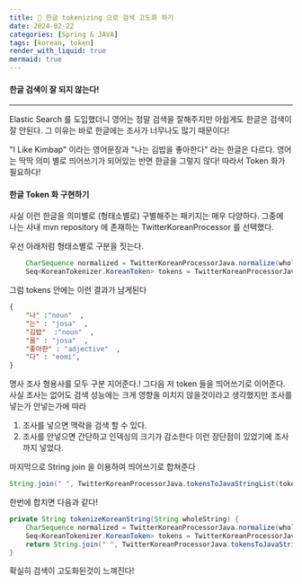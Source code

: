```yaml
---
title: 🐡 한글 tokenizing 으로 검색 고도화 하기
date: 2024-02-22
categories: [Spring & JAVA]
tags: [korean, token]
render_with_liquid: true
mermaid: true
---
```

#### 한글 검색이 잘 되지 않는다!
---
Elastic Search 를 도입했더니 영어는 정말 검색을 잘해주지만 아쉽게도 한글은 검색이 잘 안된다. 그 이유는 바로 한글에는 조사가 너무나도 많기 때문이다!

"I Like Kimbap" 이라는 영어문장과 "나는 김밥을 좋아한다" 라는 한글은 다르다. 영어는 딱딱 의미 별로 띄어쓰기가 되어있는 반면 한글을 그렇지 않다! 따라서 Token 화가 필요하다!

#### 한글 Token 화 구현하기
사실 이런 한글을 의미별로 (형태소별로) 구별해주는 패키지는 매우 다양하다. 그중에 나는 사내 mvn repository 에 존재하는 TwitterKoreanProcessor 를 선택했다.

우선 아래처럼 형태소별로 구분을 짓는다.
```java
	CharSequence normalized = TwitterKoreanProcessorJava.normalize(wholeString);
	Seq<KoreanTokenizer.KoreanToken> tokens = TwitterKoreanProcessorJava.tokenize(normalized);
```

그럼 tokens 안에는 이런 결과가 남게된다
```json
{
	"나" :"noun"  ,
	"는" : "josa"  ,
	"김밥"  :"noun"  ,
	"을" : "josa"  ,
	"좋아한" : "adjective"  ,
	"다" : "eomi",
}
```
명사 조사 형용사를 모두 구분 지어준다.! 그다음 저 token 들을 띄어쓰기로 이어준다. 사실 조사는 없어도 검색 성능에는 크게 영향을 미치지 않을것이라고 생각했지만 조사를 넣는가 안넣는가에 따라 
1. 조사를 넣으면 맥락을 검색 할 수 있다.
2. 조사를 안넣으면 간단하고 인덱싱의 크기가 감소한다
이런 장단점이 있었기에 조사까지 넣었다.

마지막으로 String join 을 이용하여 띄어쓰기로 합쳐준다
```java
String.join(" ", TwitterKoreanProcessorJava.tokensToJavaStringList(tokens));
```

한번에 합치면 다음과 같다!

```java
private String tokenizeKoreanString(String wholeString) {
	CharSequence normalized = TwitterKoreanProcessorJava.normalize(wholeString);
	Seq<KoreanTokenizer.KoreanToken> tokens = TwitterKoreanProcessorJava.tokenize(normalized);
	return String.join(" ", TwitterKoreanProcessorJava.tokensToJavaStringList(tokens));
}
```

확실히 검색이 고도화된것이 느껴진다!